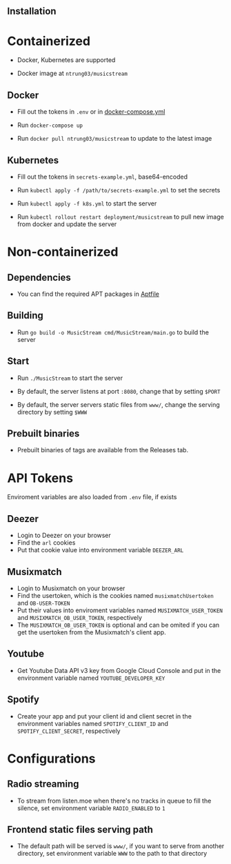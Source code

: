 Installation
---
# Containerized

- Docker, Kubernetes are supported

- Docker image at `ntrung03/musicstream`

## Docker

- Fill out the tokens in `.env` or in [docker-compose.yml](./docker-compose.yml)

- Run `docker-compose up`

- Run `docker pull ntrung03/musicstream` to update to the latest image

## Kubernetes

- Fill out the tokens in `secrets-example.yml`, base64-encoded

- Run `kubectl apply -f /path/to/secrets-example.yml` to set the secrets

- Run `kubectl apply -f k8s.yml` to start the server

- Run `kubectl rollout restart deployment/musicstream` to pull new image from docker and update the server

# Non-containerized

## Dependencies

- You can find the required APT packages in [Aptfile](./Aptfile)

## Building

- Run `go build -o MusicStream cmd/MusicStream/main.go` to build the server

## Start

- Run `./MusicStream` to start the server

- By default, the server listens at port `:8080`, change that by setting `$PORT`

- By default, the server servers static files from `www/`, change the serving directory by setting `$WWW`
## Prebuilt binaries

- Prebuilt binaries of tags are available from the Releases tab.

# API Tokens

Enviroment variables are also loaded from `.env` file, if exists

## Deezer

- Login to Deezer on your browser
- Find the `arl` cookies
- Put that cookie value into environment variable `DEEZER_ARL`

## Musixmatch

- Login to Musixmatch on your browser
- Find the usertoken, which is the cookies named `musixmatchUsertoken` and `OB-USER-TOKEN`
- Put their values into enviroment variables named `MUSIXMATCH_USER_TOKEN` and `MUSIXMATCH_OB_USER_TOKEN`, respectively
- The `MUSIXMATCH_OB_USER_TOKEN` is optional and can be omited if you can get the usertoken from the Musixmatch's client app.

## Youtube
- Get Youtube Data API v3 key from Google Cloud Console and put in the environment variable named `YOUTUBE_DEVELOPER_KEY`

## Spotify
- Create your app and put your client id and client secret in the environment variables named `SPOTIFY_CLIENT_ID` and `SPOTIFY_CLIENT_SECRET`, respectively

# Configurations

## Radio streaming
- To stream from listen.moe when there's no tracks in queue to fill the silence, set environment variable `RADIO_ENABLED` to `1`

## Frontend static files serving path
- The default path will be served is `www/`, if you want to serve from another directory, set environment variable `WWW` to the path to that directory